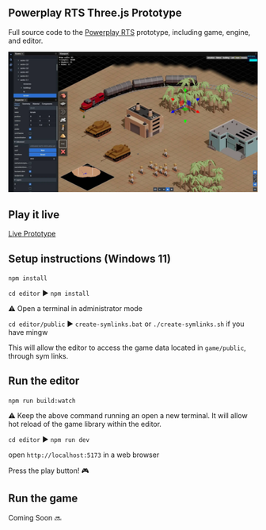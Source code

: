 ## Powerplay RTS Three.js Prototype

Full source code to the <a href="https://powerplayrts.com" target="_blank">Powerplay RTS</a> prototype, including game, engine, and editor.

![Thumbnail](/powerplay-threejs.webp)

## Play it live

<a href="https://powerplayrts.com/prototype/" target="_blank">Live Prototype</a>

## Setup instructions (Windows 11)

`npm install`

`cd editor` ▶️ `npm install`

:warning: Open a terminal in administrator mode

`cd editor/public` ▶️ `create-symlinks.bat` or `./create-symlinks.sh` if you have mingw

This will allow the editor to access the game data located in `game/public`, through sym links.

## Run the editor

`npm run build:watch`

:warning: Keep the above command running an open a new terminal. It will allow hot reload of the game library within the editor.

`cd editor` ▶️ `npm run dev`

open `http://localhost:5173` in a web browser

Press the play button! 🎮

## Run the game

Coming Soon 🔜

